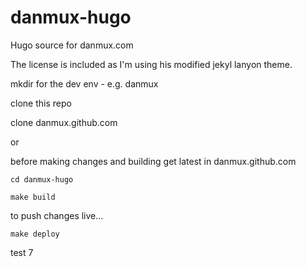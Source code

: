 danmux-hugo
===========

Hugo source for danmux.com

The license is included as I'm using his modified jekyl lanyon theme.

mkdir for the dev env - e.g. danmux

clone this repo

clone danmux.github.com

or

before making changes and building get latest in danmux.github.com

    cd danmux-hugo

    make build

to push changes live...

    make deploy
    
test 7
